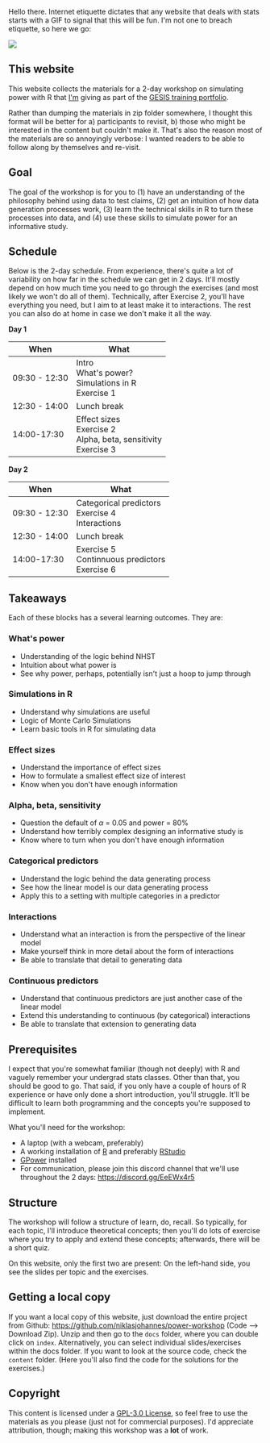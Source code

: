 Hello there. Internet etiquette dictates that any website that deals with stats starts with a GIF to signal that this will be fun. I'm not one to breach etiquette, so here we go:

![](https://media.giphy.com/media/MCZ39lz83o5lC/giphy.gif)

## This website

This website collects the materials for a 2-day workshop on simulating power with R that [I'm](https://www.niklasjohannes.com/) giving as part of the [GESIS training portfolio](https://training.gesis.org/?site=pDetails&child=full&pID=0xE0F8F1C4FE124C6CB7B6AAC9E2E83E61).

Rather than dumping the materials in zip folder somewhere, I thought this format will be better for a) participants to revisit, b) those who might be interested in the content but couldn't make it. That's also the reason most of the materials are so annoyingly verbose: I wanted readers to be able to follow along by themselves and re-visit.

## Goal

The goal of the workshop is for you to (1) have an understanding of the philosophy behind using data to test claims, (2) get an intuition of how data generation processes work, (3) learn the technical skills in R to turn these processes into data, and (4) use these skills to simulate power for an informative study.

## Schedule

Below is the 2-day schedule. From experience, there's quite a lot of variability on how far in the schedule we can get in 2 days. It'll mostly depend on how much time you need to go through the exercises (and most likely we won't do all of them). Technically, after Exercise 2, you'll have everything you need, but I aim to at least make it to interactions. The rest you can also do at home in case we don't make it all the way.

**Day 1**

| When          | What                                                                 |
| ------------- | -------------------------------------------------------------------- |
| 09:30 - 12:30 | Intro<br>What's power?<br>Simulations in R<br>Exercise 1             |
| 12:30 - 14:00 | Lunch break                                                          |
| 14:00-17:30   | Effect sizes<br>Exercise 2<br>Alpha, beta, sensitivity<br>Exercise 3 |

**Day 2**

| When          | What                                                                 |
| ------------- | -------------------------------------------------------------------- |
| 09:30 - 12:30 | Categorical predictors<br>Exercise 4<br>Interactions                 |
| 12:30 - 14:00 | Lunch break                                                          |
| 14:00-17:30   | Exercise 5<br>Continnuous predictors<br>Exercise 6                   |

## Takeaways

Each of these blocks has a several learning outcomes. They are:

### What's power

-   Understanding of the logic behind NHST
-   Intuition about what power is
-   See why power, perhaps, potentially isn't just a hoop to jump through

### Simulations in R

- Understand why simulations are useful
- Logic of Monte Carlo Simulations
- Learn basic tools in R for simulating data

### Effect sizes

- Understand the importance of effect sizes
- How to formulate a smallest effect size of interest
- Know when you don't have enough information

### Alpha, beta, sensitivity

- Question the default of $\alpha$ = 0.05 and power = 80%
- Understand how terribly complex designing an informative study is
- Know where to turn when you don't have enough information

### Categorical predictors

- Understand the logic behind the data generating process
- See how the linear model is our data generating process
- Apply this to a setting with multiple categories in a predictor

### Interactions

- Understand what an interaction is from the perspective of the linear model
- Make yourself think in more detail about the form of interactions
- Be able to translate that detail to generating data

### Continuous predictors

- Understand that continuous predictors are just another case of the linear model
- Extend this understanding to continuous (by categorical) interactions
- Be able to translate that extension to generating data


## Prerequisites

I expect that you're somewhat familiar (though not deeply) with R and vaguely remember your undergrad stats classes. Other than that, you should be good to go. That said, if you only have a couple of hours of R experience or have only done a short introduction, you'll struggle. It'll be difficult to learn both programming and the concepts you're supposed to implement.

What you'll need for the workshop:

- A laptop (with a webcam, preferably)
- A working installation of [R](https://www.r-project.org/) and preferably [RStudio](https://www.rstudio.com/)
- [GPower](https://www.psychologie.hhu.de/arbeitsgruppen/allgemeine-psychologie-und-arbeitspsychologie/gpower) installed
- For communication, please join this discord channel that we'll use throughout the 2 days: <https://discord.gg/EeEWx4r5>

## Structure

The workshop will follow a structure of learn, do, recall. So typically, for each topic, I'll introduce theoretical concepts; then you'll do lots of exercise where you try to apply and extend these concepts; afterwards, there will be a short quiz.

On this website, only the first two are present: On the left-hand side, you see the slides per topic and the exercises.

## Getting a local copy

If you want a local copy of this website, just download the entire project from Github: <https://github.com/niklasjohannes/power-workshop> (Code --> Download Zip). Unzip and then go to the `docs` folder, where you can double click on `index`. Alternatively, you can select individual slides/exercises within the docs folder. If you want to look at the source code, check the `content` folder. (Here you'll also find the code for the solutions for the exercises.)

## Copyright

This content is licensed under a [GPL-3.0 License](https://www.gnu.org/licenses/gpl-3.0.en.html), so feel free to use the materials as you please (just not for commercial purposes). I'd appreciate attribution, though; making this workshop was a **lot** of work.